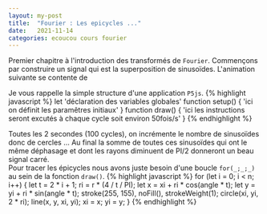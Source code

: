 ```yaml
---
layout: my-post
title:  "Fourier : Les epicycles ..."
date:   2021-11-14
categories: ecoucou cours fourier
---
```


Premier chapitre à l'introduction des transformés de `Fourier`. Commençons par construire un signal qui est la superposition de sinusoïdes.
L'animation suivante se contente de 

<div id= "sketch-fourier"> </div>

Je vous rappelle la simple structure d'une application `P5js`.
{% highlight javascript %}
let 'déclaration des variables globales'
function setup() {
	'ici on définit les paramêtres initiaux'
}
function draw() {
	'ici les instructions seront excutés à chaque cycle soit environ 50fois/s'
}
{% endhighlight %}

Toutes les 2 secondes (100 cycles), on incrémente le nombre de sinusoïdes donc de cercles ... Au final la somme de toutes ces sinusoïdes 
qui ont le même déphasage et dont les rayons diminuent de PI/2 donneront un beau signal carré.
<br>
Pour tracer les épicycles nous avons juste besoin d'une boucle `for(_;_;_)` au sein de la fonction `draw()`.
{% highlight javascript %}
  for (let i = 0; i < n; i++) {
    let t = 2 * i + 1;
    ri = r * (4 / t / PI);
    let x = xi + ri * cos(angle * t);
    let y = yi + ri * sin(angle * t);
    stroke(255, 155), noFill(), strokeWeight(1);
    circle(xi, yi, 2 * ri);
    line(x, y, xi, yi);
    xi = x;
    yi = y;
  }
{% endhighlight %}


<script type="text/javascript" src="https://cdn.jsdelivr.net/npm/p5@1.4.0/lib/p5.min.js"></script>
<script type="text/javascript" src="/developpement/js/fourier/sketch.js"></script>
